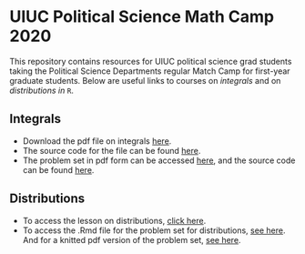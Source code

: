 # UIUC Political Science Math Camp 2020

This repository contains resources for UIUC political science grad students taking the Political Science Departments regular Match Camp for first-year graduate students. Below are useful links to courses on *integrals* and on *distributions in* `R`.

## Integrals

 - Download the pdf file on integrals [here](https://github.com/milesdwilliams15/Math-Camp-2020/blob/master/integrals.pdf).
 - The source code for the file can be found [here](https://github.com/milesdwilliams15/Math-Camp-2020/blob/master/integrals.Rmd).
 - The problem set in pdf form can be accessed [here](https://github.com/milesdwilliams15/Math-Camp-2020/blob/master/integrals-problems.pdf), and the source code can be found [here](https://github.com/milesdwilliams15/Math-Camp-2020/blob/master/integrals-problems.Rmd).

## Distributions

 - To access the lesson on distributions, [click here](https://rpubs.com/milesdwilliams15/distributions-in-r).
 - To access the .Rmd file for the problem set for distributions, [see here](https://github.com/milesdwilliams15/Math-Camp-2020/blob/master/distributions-in-R-problems.Rmd). And for a knitted pdf version of the problem set, [see here](https://github.com/milesdwilliams15/Math-Camp-2020/blob/master/distributions-in-R-problems.pdf).
